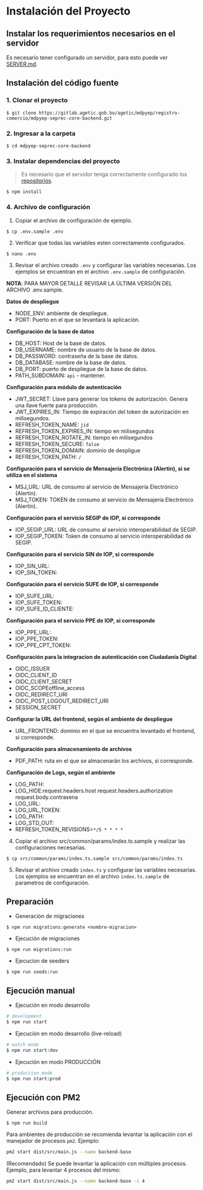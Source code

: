# Instalación del Proyecto

## Instalar los requerimientos necesarios en el servidor

Es necesario tener configurado un servidor, para esto puede ver [SERVER.md](SERVER.md).

## Instalación del código fuente

### 1. Clonar el proyecto

```
$ git clone https://gitlab.agetic.gob.bo/agetic/mdpyep/registro-comercio/mdpyep-seprec-core-backend.git
```

### 2. Ingresar a la carpeta

```
$ cd mdpyep-seprec-core-backend
```

### 3. Instalar dependencias del proyecto

> Es necesario que el servidor tenga correctamente configurado los [repositorios](http://repositorio.agetic.gob.bo/).

```
$ npm install
```

### 4. Archivo de configuración

1. Copiar el archivo de configuración de ejemplo.

```
$ cp .env.sample .env
```

2. Verificar que todas las variables esten correctamente configurados.

```
$ nano .env
```

3. Revisar el archivo creado `.env` y configurar las variables necesarias. Los ejemplos se encuentran en el archivo `.env.sample` de configuración.

**NOTA**: PARA MAYOR DETALLE REVISAR LA ÚLTIMA VERSIÓN DEL ARCHIVO .env.sample.

**Datos de despliegue**
- NODE_ENV: ambiente de despliegue.
- PORT: Puerto en el que se levantará la aplicación.

**Configuración de la base de datos**
- DB_HOST: Host de la base de datos.
- DB_USERNAME: nombre de usuario de la base de datos.
- DB_PASSWORD: contraseña de la base de datos.
- DB_DATABASE: nombre de la base de datos.
- DB_PORT: puerto de despliegue de la base de datos.
- PATH_SUBDOMAIN: `api` - mantener.

**Configuración para módulo de autenticación**
- JWT_SECRET: Llave para generar los tokens de autorización. Genera una llave fuerte para producción.
- JWT_EXPIRES_IN: Tiempo de expiración del token de autorización en milisegundos.
- REFRESH_TOKEN_NAME: `jid`
- REFRESH_TOKEN_EXPIRES_IN: tiempo en milisegundos
- REFRESH_TOKEN_ROTATE_IN: tiempo en milisegundos
- REFRESH_TOKEN_SECURE: `false`
- REFRESH_TOKEN_DOMAIN: dominio de despligue
- REFRESH_TOKEN_PATH: `/`

**Configuración para el servicio de Mensajería Electrónica (Alertín), si se utiliza en el sistema**
- MSJ_URL: URL de consumo al servicio de Mensajería Electrónico (Alertín).
- MSJ_TOKEN: TOKEN de consumo al servicio de Mensajería Electrónico (Alertín).

**Configuración para el servicio SEGIP de IOP, si corresponde**
- IOP_SEGIP_URL: URL de consumo al servicio interoperabilidad de SEGIP.
- IOP_SEGIP_TOKEN: Token de consumo al servicio interoperabilidad de SEGIP.

**Configuración para el servicio SIN de IOP, si corresponde**
- IOP_SIN_URL:
- IOP_SIN_TOKEN:

**Configuración para el servicio SUFE de IOP, si corresponde**
- IOP_SUFE_URL:
- IOP_SUFE_TOKEN:
- IOP_SUFE_ID_CLIENTE:

**Configuración para el servicio PPE de IOP, si corresponde**
- IOP_PPE_URL:
- IOP_PPE_TOKEN:
- IOP_PPE_CPT_TOKEN:

**Configuración para la integracion de autenticación con Ciudadanía Digital**
- OIDC_ISSUER
- OIDC_CLIENT_ID
- OIDC_CLIENT_SECRET
- OIDC_SCOPEoffline_access
- OIDC_REDIRECT_URI
- OIDC_POST_LOGOUT_REDIRECT_URI
- SESSION_SECRET

**Configurar la URL del frontend, según el ambiente de despliegue**
- URL_FRONTEND: dominio en el que se encuentra levantado el frontend, si corresponde.

**Configuración para almacenamiento de archivos**
- PDF_PATH: ruta en el que se almacenarán los archivos, si corresponde.

**Configuración de Logs, según el ambiente**
- LOG_PATH:
- LOG_HIDE:request.headers.host request.headers.authorization request.body.contrasena
- LOG_URL:
- LOG_URL_TOKEN:
- LOG_PATH:
- LOG_STD_OUT:
- REFRESH_TOKEN_REVISIONS=`*/5 * * * *`

4. Copiar el archivo src/common/params/index.ts.sample y realizar las configuraciones necesarias.
```
$ cp src/common/params/index.ts.sample src/common/params/index.ts
```

5. Revisar el archivo creado `index.ts` y configurar las variables necesarias. Los ejemplos se encuentran en el archivo `index.ts.sample` de parametros de configuración.

## Preparación

- Generación de migraciones
```
$ npm run migrations:generate <nombre-migracion>
```
- Ejecución de migraciones
```
$ npm run migrations:run
```
- Ejecucion de seeders
```
$ npm run seeds:run
```

## Ejecución manual

- Ejecución en modo desarrollo
```bash
# development
$ npm run start
```
- Ejecución en modo desarrollo (live-reload)
```bash
# watch mode
$ npm run start:dev
```
- Ejecución en modo PRODUCCIÓN
```bash
# production mode
$ npm run start:prod
```

## Ejecución con PM2

Generar archivos para producción.

```
$ npm run build
```

Para ambientes de producción se recomienda levantar la aplicación con el manejador de procesos `pm2`. Ejemplo:

```sh
pm2 start dist/src/main.js --name backend-base
```

(Recomendado) Se puede levantar la aplicación con múltiples procesos. Ejemplo, para levantar 4 procesos del mismo:

```sh
pm2 start dist/src/main.js --name backend-base -i 4
```
